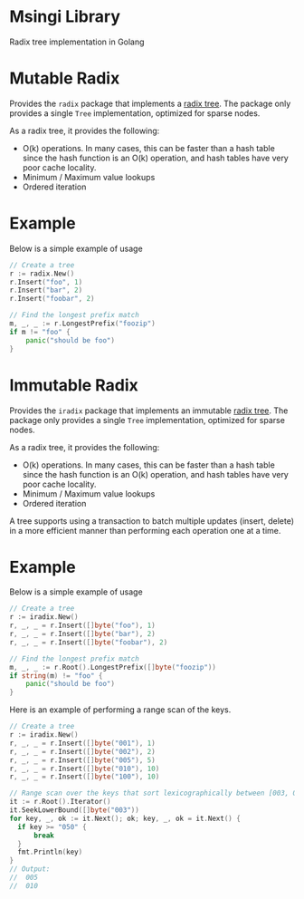 # Msingi Library

Radix tree implementation in Golang

# Mutable Radix

Provides the `radix` package that implements a [radix tree](http://en.wikipedia.org/wiki/Radix_tree).
The package only provides a single `Tree` implementation, optimized for sparse nodes.

As a radix tree, it provides the following:

- O(k) operations. In many cases, this can be faster than a hash table since
  the hash function is an O(k) operation, and hash tables have very poor cache locality.
- Minimum / Maximum value lookups
- Ordered iteration

Example
=======

Below is a simple example of usage

```go
// Create a tree
r := radix.New()
r.Insert("foo", 1)
r.Insert("bar", 2)
r.Insert("foobar", 2)

// Find the longest prefix match
m, _, _ := r.LongestPrefix("foozip")
if m != "foo" {
    panic("should be foo")
}
```

# Immutable Radix

Provides the `iradix` package that implements an immutable [radix tree](http://en.wikipedia.org/wiki/Radix_tree).
The package only provides a single `Tree` implementation, optimized for sparse nodes.

As a radix tree, it provides the following:

- O(k) operations. In many cases, this can be faster than a hash table since
  the hash function is an O(k) operation, and hash tables have very poor cache locality.
- Minimum / Maximum value lookups
- Ordered iteration

A tree supports using a transaction to batch multiple updates (insert, delete)
in a more efficient manner than performing each operation one at a time.

# Example

Below is a simple example of usage

```go
// Create a tree
r := iradix.New()
r, _, _ = r.Insert([]byte("foo"), 1)
r, _, _ = r.Insert([]byte("bar"), 2)
r, _, _ = r.Insert([]byte("foobar"), 2)

// Find the longest prefix match
m, _, _ := r.Root().LongestPrefix([]byte("foozip"))
if string(m) != "foo" {
    panic("should be foo")
}
```

Here is an example of performing a range scan of the keys.

```go
// Create a tree
r := iradix.New()
r, _, _ = r.Insert([]byte("001"), 1)
r, _, _ = r.Insert([]byte("002"), 2)
r, _, _ = r.Insert([]byte("005"), 5)
r, _, _ = r.Insert([]byte("010"), 10)
r, _, _ = r.Insert([]byte("100"), 10)

// Range scan over the keys that sort lexicographically between [003, 050)
it := r.Root().Iterator()
it.SeekLowerBound([]byte("003"))
for key, _, ok := it.Next(); ok; key, _, ok = it.Next() {
  if key >= "050" {
      break
  }
  fmt.Println(key)
}
// Output:
//  005
//  010
```
